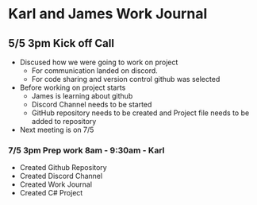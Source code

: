 **Karl and James Work Journal**
=============
**5/5 3pm Kick off Call**
---------------
 * Discused how we were going to work on project
    * For communication landed on discord.
    * For code sharing and version control github was selected
 * Before working on project starts
    * James is learning about github
    * Discord Channel needs to be started
    * GitHub repository needs to be created and Project file needs to be added to repository
 * Next meeting is on 7/5
 
### 7/5 3pm Prep work 8am - 9:30am - Karl ###
* Created Github Repository
* Created Discord Channel
* Created Work Journal
* Created C# Project
